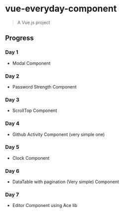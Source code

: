 # vue-everyday-component

> A Vue.js project

## Progress


### Day 1
- Modal Component

### Day 2
- Password Strength Component

### Day 3
- ScrollTop Component

### Day 4
- Github Activity Component (very simple one)

### Day 5
- Clock Component

### Day 6
- DataTable with pagination (Very simple) Component

### Day 7
- Editor Component using Ace lib

